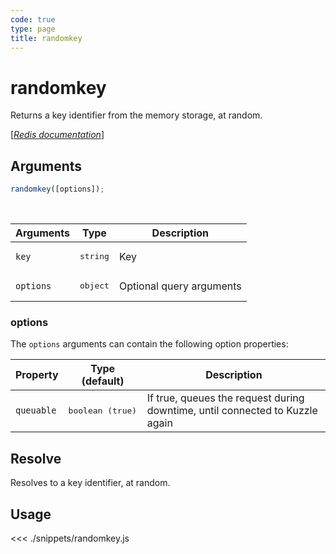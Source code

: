 ```yaml
---
code: true
type: page
title: randomkey
---
```


# randomkey

Returns a key identifier from the memory storage, at random.

[[_Redis documentation_]](https://redis.io/commands/randomkey)

## Arguments

```js
randomkey([options]);
```

<br/>

| Arguments | Type              | Description              |
| --------- | ----------------- | ------------------------ |
| `key`     | <pre>string</pre> | Key                      |
| `options` | <pre>object</pre> | Optional query arguments |

### options

The `options` arguments can contain the following option properties:

| Property   | Type (default)            | Description                                                                  |
| ---------- | ------------------------- | ---------------------------------------------------------------------------- |
| `queuable` | <pre>boolean (true)</pre> | If true, queues the request during downtime, until connected to Kuzzle again |

## Resolve

Resolves to a key identifier, at random.

## Usage

<<< ./snippets/randomkey.js
